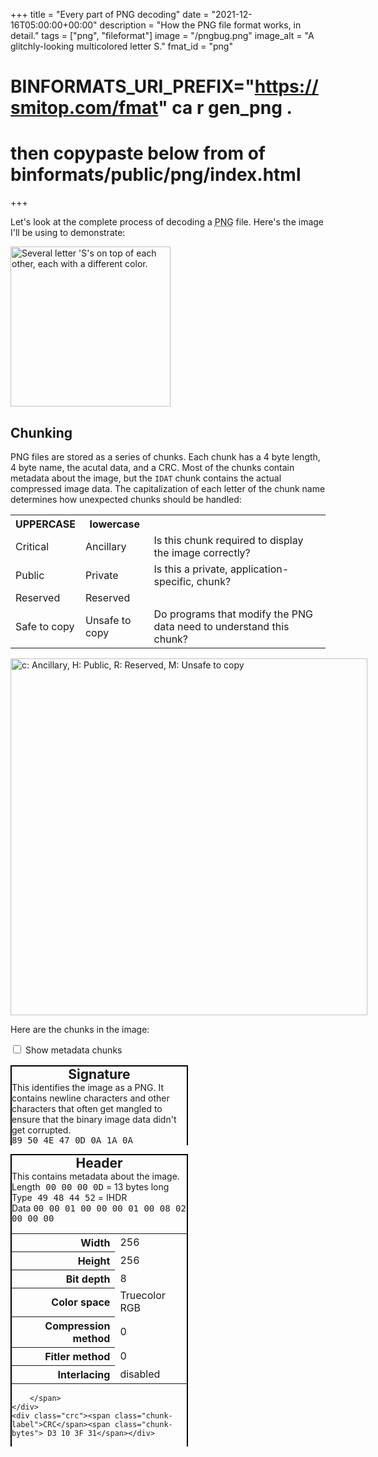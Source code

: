 +++
title = "Every part of PNG decoding"
date = "2021-12-16T05:00:00+00:00"
description = "How the PNG file format works, in detail."
tags = ["png", "fileformat"]
image = "/pngbug.png"
image_alt = "A glitchly-looking multicolored letter S."
fmat_id = "png"
# BINFORMATS_URI_PREFIX="https://smitop.com/fmat" ca r gen_png .
# then copypaste below from <body> of binformats/public/png/index.html
+++
    <style>
        p {
            max-width: 45rem;
        }
        .chunks {
            text-align: left;
        }
        .chunk {
            border: 2px solid black;
            border-bottom: 0;
            width: 20em;
            max-width: 85vw;
            display: inline-block;
            height: max-content;
            height: fit-content;
            vertical-align: top;
            margin-right: 1em;
            margin-bottom: 1em;
        }
        .chunk .chunk-header {
            font-weight: bold;
            text-align: center;
            font-size: 1.5em;
        }
        .chunk > div {
            border-bottom: 2px solid black;
            padding: 4px;
        }
        .chunk > div > .chunk-label {
            display: block;
            font-weight: bold;
            font-size: 1.1em;
        }
        .chunk-bytes {
            font-family: monospace;
        }
        .chunk table th {
            text-align: right;
        }
        .chunk-IDAT {
            background: #f7f73a;
        }
        .chunks {
            margin-top: 1rem;
        }
        .chunk-extra {
            display: none;
        }
        #all-chunks:checked ~ .chunks > .chunk-extra {
            display: inline-block;
        }
        .filt-label {
            display: inline-block;
            width: 5rem;
        }
        .filt-amount {
            background-color: rgb(194, 194, 194);
            display: inline-block;
        }
        .filt-counts div:nth-child(2n) .filt-amount {
            background-color: rgb(161, 161, 161);
        }
        .filt-counts {
            margin-bottom: 1rem;
        }
        .inter-passes > img {
            display: inline;
            margin-right: 1rem;
            vertical-align: top;
        }
        img {
            max-width: calc(100vw - 36px);
            height: auto;
            position: relative;
        }
        @media (max-width: 530px) {
            .chunk {
                margin-right: 0;
            }
        }
    </style>
    <div>
        <p>Let's look at the complete process of decoding a <abbr title="Portable Network Graphics">PNG</abbr> file. Here's the image I'll be using to demonstrate:</p>
        <img src="https://smitop.com/avatar/a256.png" width="256" height="256" alt="Several letter 'S's on top of each other, each with a different color." />
    </div>
    <div>
        <h2>Chunking</h2>
        <p>PNG files are stored as a series of chunks. Each chunk has a 4 byte length, 4 byte name, the acutal data, and a CRC. Most of the chunks contain metadata about the image, but the <code>IDAT</code> chunk contains the actual compressed image data. The capitalization of each letter of the chunk name determines how unexpected chunks should be handled:</p>
        <table class="chunk-char-table">
            <tbody>
                <tr><th>UPPERCASE</th><th>lowercase</th></tr>
                <tr><td>Critical</td><td>Ancillary</td><td>Is this chunk required to display the image correctly?</td></tr>
                <tr><td>Public</td><td>Private</td><td>Is this a private, application-specific, chunk?</td></tr>
                <tr><td>Reserved</td><td>Reserved</td><td></td></tr>
                <tr><td>Safe to copy</td><td>Unsafe to copy</td><td>Do programs that modify the PNG data need to understand this chunk?</td></tr>
            </tbody>
        </table>
        <img src="https://smitop.com/Chunk-letters.svg" alt="c: Ancillary, H: Public, R: Reserved, M: Unsafe to copy" width="571" height="251" />
        <p>Here are the chunks in the image:</p>
        <input type="checkbox" id="all-chunks"><label for="all-chunks"> Show metadata chunks</label>
        <div class="chunks">
            <div class="chunk chunk-important">
                <div class="chunk-top"><div class="chunk-header">Signature</div> This identifies the image as a PNG. It contains newline characters and other characters that often get mangled to ensure that the binary image data didn't get corrupted.</div>
                <div class="length"><span> <span class="chunk-bytes"> 89 50 4E 47 0D 0A 1A 0A</span> </span></div>
            </div>
            <div class="chunk chunk-IHDR chunk-important">
    <div class="chunk-top"><div class="chunk-header">Header</div> This contains metadata about the image.</div>
    <div class="length"><span class="chunk-label">Length</span><span><span class="chunk-bytes"> 00 00 00 0D</span> = 13 bytes long</span></div>
    <div class="type"><span class="chunk-label">Type</span><span><span class="chunk-bytes"> 49 48 44 52</span> = IHDR</span></div>
    <div class="type">
        <span class="chunk-label">Data</span>
        <span>
            <span  class="chunk-bytes"> 00 00 01 00 00 00 01 00 08 02 00 00 00</span>
            <table>
    <tbody>
        <tr><th>Width</th><td>256</td></tr>
        <tr><th>Height</th><td>256</td></tr>
        <tr><th>Bit depth</th><td>8</td></tr>
        <tr><th>Color space</th><td>Truecolor RGB</td></tr>
        <tr><th>Compression method</th><td>0</td></tr>
        <tr><th>Fitler method</th><td>0</td></tr>
        <tr><th>Interlacing</th><td>disabled</td></tr>
    </tbody>
</table>

        </span>
    </div>
    <div class="crc"><span class="chunk-label">CRC</span><span class="chunk-bytes"> D3 10 3F 31</span></div>
</div>
<div class="chunk chunk-gAMA chunk-extra">
    <div class="chunk-top"><div class="chunk-header">Gamma</div> This contains the image gamma, used to display more accurate colours.</div>
    <div class="length"><span class="chunk-label">Length</span><span><span class="chunk-bytes"> 00 00 00 04</span> = 4 bytes long</span></div>
    <div class="type"><span class="chunk-label">Type</span><span><span class="chunk-bytes"> 67 41 4D 41</span> = gAMA</span></div>
    <div class="type">
        <span class="chunk-label">Data</span>
        <span>
            <span  class="chunk-bytes"> 00 00 B1 8F</span>
            = 45455
        </span>
    </div>
    <div class="crc"><span class="chunk-label">CRC</span><span class="chunk-bytes"> 0B FC 61 05</span></div>
</div>
<div class="chunk chunk-cHRM chunk-extra">
    <div class="chunk-top"><div class="chunk-header">Color space information</div> This contains data about where in the <a href="https://en.wikipedia.org/wiki/CIE_1931_color_space">full CIE color space</a> the colors in the image are, so that monitors that support colors outside the standard sRGB space can display the image better.</div>
    <div class="length"><span class="chunk-label">Length</span><span><span class="chunk-bytes"> 00 00 00 20</span> = 32 bytes long</span></div>
    <div class="type"><span class="chunk-label">Type</span><span><span class="chunk-bytes"> 63 48 52 4D</span> = cHRM</span></div>
    <div class="type">
        <span class="chunk-label">Data</span>
        <span>
            <span  class="chunk-bytes"> 00 00 7A 26 00 00 80 84 00 00 FA 00 00 00 80 E8 00 00 75 30 00 00 EA 60 00 00 3A 98 00 00 17 70</span>
            
        </span>
    </div>
    <div class="crc"><span class="chunk-label">CRC</span><span class="chunk-bytes"> 9C BA 51 3C</span></div>
</div>
<div class="chunk chunk-pHYs chunk-extra">
    <div class="chunk-top"><div class="chunk-header">Physical dimensions</div> This contains the physical dimensions of the image, so it can be displayed at the right physical size when possible.</div>
    <div class="length"><span class="chunk-label">Length</span><span><span class="chunk-bytes"> 00 00 00 09</span> = 9 bytes long</span></div>
    <div class="type"><span class="chunk-label">Type</span><span><span class="chunk-bytes"> 70 48 59 73</span> = pHYs</span></div>
    <div class="type">
        <span class="chunk-label">Data</span>
        <span>
            <span  class="chunk-bytes"> 00 00 0B 13 00 00 0B 13 01</span>
            2835 pixels = 1 metre
        </span>
    </div>
    <div class="crc"><span class="chunk-label">CRC</span><span class="chunk-bytes"> 00 9A 9C 18</span></div>
</div>
<div class="chunk chunk-tIME chunk-extra">
    <div class="chunk-top"><div class="chunk-header">Last modification date</div> This contains the time the image was created at.</div>
    <div class="length"><span class="chunk-label">Length</span><span><span class="chunk-bytes"> 00 00 00 07</span> = 7 bytes long</span></div>
    <div class="type"><span class="chunk-label">Type</span><span><span class="chunk-bytes"> 74 49 4D 45</span> = tIME</span></div>
    <div class="type">
        <span class="chunk-label">Data</span>
        <span>
            <span  class="chunk-bytes"> 07 E5 05 0A 0A 2F 2C</span>
            2021-05-10, 10:47:44 (UTC)
        </span>
    </div>
    <div class="crc"><span class="chunk-label">CRC</span><span class="chunk-bytes"> 00 53 9E DD</span></div>
</div>
<div class="chunk chunk-bKGD chunk-extra">
    <div class="chunk-top"><div class="chunk-header">Background color</div> This contains the background color of the image to be displayed while the image is loading</div>
    <div class="length"><span class="chunk-label">Length</span><span><span class="chunk-bytes"> 00 00 00 06</span> = 6 bytes long</span></div>
    <div class="type"><span class="chunk-label">Type</span><span><span class="chunk-bytes"> 62 4B 47 44</span> = bKGD</span></div>
    <div class="type">
        <span class="chunk-label">Data</span>
        <span>
            <span  class="chunk-bytes"> 00 FF 00 FF 00 FF</span>
            = white
        </span>
    </div>
    <div class="crc"><span class="chunk-label">CRC</span><span class="chunk-bytes"> A0 BD A7 93</span></div>
</div>
<div class="chunk chunk-IDAT chunk-important">
    <div class="chunk-top"><div class="chunk-header">Image data</div> This contains the compressed image data.</div>
    <div class="length"><span class="chunk-label">Length</span><span><span class="chunk-bytes"> 00 00 F5 51</span> = 62801 bytes long</span></div>
    <div class="type"><span class="chunk-label">Type</span><span><span class="chunk-bytes"> 49 44 41 54</span> = IDAT</span></div>
    <div class="type">
        <span class="chunk-label">Data</span>
        <span>
            <span  class="chunk-bytes">...</span>
            (the compressed and filtered bytes of the image)
        </span>
    </div>
    <div class="crc"><span class="chunk-label">CRC</span><span class="chunk-bytes"> BF EB 1B 15</span></div>
</div>
<div class="chunk chunk-tEXt chunk-extra">
    <div class="chunk-top"><div class="chunk-header">Text</div> This can store arbitrary tagged textual data about the image.</div>
    <div class="length"><span class="chunk-label">Length</span><span><span class="chunk-bytes"> 00 00 00 27</span> = 39 bytes long</span></div>
    <div class="type"><span class="chunk-label">Type</span><span><span class="chunk-bytes"> 74 45 58 74</span> = tEXt</span></div>
    <div class="type">
        <span class="chunk-label">Data</span>
        <span>
            <span  class="chunk-bytes"> 46 69 6C 65 00 2F 68 6F 6D 65 2F 73 6D 69 74 2F 50 69 63 74 75 72 65 73 2F 69 63 6F 6E 33 2F 33 64 2E 62 6C 65 6E 64</span>
            = key: "File", value: "/home/smit/Pictures/icon3/3d.blend"
        </span>
    </div>
    <div class="crc"><span class="chunk-label">CRC</span><span class="chunk-bytes"> 88 DA 55 E7</span></div>
</div>
<div class="chunk chunk-tEXt chunk-extra">
    <div class="chunk-top"><div class="chunk-header">Text</div> This can store arbitrary tagged textual data about the image.</div>
    <div class="length"><span class="chunk-label">Length</span><span><span class="chunk-bytes"> 00 00 00 13</span> = 19 bytes long</span></div>
    <div class="type"><span class="chunk-label">Type</span><span><span class="chunk-bytes"> 74 45 58 74</span> = tEXt</span></div>
    <div class="type">
        <span class="chunk-label">Data</span>
        <span>
            <span  class="chunk-bytes"> 52 65 6E 64 65 72 54 69 6D 65 00 30 30 3A 31 32 2E 31 35</span>
            = key: "RenderTime", value: "00:12.15"
        </span>
    </div>
    <div class="crc"><span class="chunk-label">CRC</span><span class="chunk-bytes"> 5E 2F 7A B4</span></div>
</div>

            <div class="chunk chunk-important">
                <div class="chunk-top"><div class="chunk-header">Trailer</div> This empty chunk indicates the end of the PNG file.</div>
                <div class="length"><span class="chunk-label">Length</span><span><span class="chunk-bytes">00 00 00 00</span> = 0 bytes long</span></div>
                <div class="type"><span class="chunk-label">Type</span><span><span class="chunk-bytes">49 45 4E 44</span> = IEND</span></div>
                <div class="crc"><span class="chunk-label">CRC</span><span class="chunk-bytes">AE 42 60 82</span></div>
            </div>            
        </div>
    </div>
    <div>
        <h2>Extracting the image data</h2>
        <p>We take all of the <abbr title="Image DATa"><code>IDAT</code></abbr> chunks, and concatenate them together. In this image there is only one <code>IDAT</code> chunk, but images can have multiple IDAT chunks, and the contents are concatenated together by the PNG decoder. This is so streaming encoders <a href="https://stackoverflow.com/a/29517059/14004262">don't need to know the total data length up front</a>, since the data length is at the beginning of each chunk. It's also needed for encoding images with image data having a length longer than the largest possible chunk size (255<sup>4</sup>) Here's what we get if treat the compressed data as raw image data:</p>
        <img src="https://smitop.com/fmat/png/idat-raw.png" width="256" height="256" loading="lazy" alt="Random noise on the top third, with the rest black." />
        <p>It looks like random noise, and that means that the compression algorithm did a good job. Compressed data should look higher-entropy than the lower-entropy data it is encoding. Also, it's less than a third of the height of the actual image: that's some good compression!</p>
    </div>
    <div>
        <h2>Decompressing</h2>
        <p>The most important chunk is the <code>IDAT</code> chunk, which contains the actual image data. To get the filtered image data, we concatenate the data in the <code>IDAT</code> chunks, and decompress it using zlib. There is no image-specific compression mechanism in play here: just normal zlib compression.</p>
        <img src="https://smitop.com/fmat/png/idat.png" width="256" height="256" loading="lazy" alt="The example image, increasingly skewed to right from top to bottom. It is mostly black and white, with pixels of intense color scattered throughout." />
        <p>Aside from the colors looking all wrong, the image also appears to be skewed horizontally. This is because each line of the image has a filter as the first byte. Filters don't directly reduce the image size, but get it into a form that is more compressible by zlib. I <a href="https://observablehq.com/@smitop/png-filters">have written about PNG filters before</a>.</p>
    </div>
    <div>
        <h2>Defiltering</h2>
        <p>We take the decompressed data, and undo the filter on each line. This gets us the decoded image, the same as the original! Here's the popularity of each filter type</p>
        <div class="filt-counts">
            <div><span class="filt-label">None</span> <span style="width: 0%" class="filt-amount">0</span></div><div><span class="filt-label">Subtract</span> <span style="width: 8.984375%" class="filt-amount">23</span></div><div><span class="filt-label">Up</span> <span style="width: 30.078125%" class="filt-amount">77</span></div><div><span class="filt-label">Average</span> <span style="width: 52.34375%" class="filt-amount">134</span></div><div><span class="filt-label">Paeth</span> <span style="width: 8.59375%" class="filt-amount">22</span></div>
        </div>        
        <img src="https://smitop.com/fmat/png/defiltered.png" alt="The example image" width="256" height="256" loading="lazy" />
    </div>
    <div>
        <h2>Interlacing</h2>
        <p>PNGs can optionally be <dfn>interlaced</dfn>, which splits the image into 7 different images, each of which cover a non-overlapping area of the image:</p>
        <img src="https://smitop.com/ext/Adam7-mul.svg" alt="Diagram of the 7 passes in an 8x8 area. The first is a single pixel in the top-left, and the seventh is every other row." width="400" height="400" loading="lazy" />
        <p>Each of the 7 images is loaded in sequence, adding more detail to the image as it is loaded. This sequence of images is called <a href="https://en.wikipedia.org/wiki/Adam7_algorithm">Adam7</a>.</p>
        <p>The data for each of the 7 images is stored after each other in the image file. If we take the example image and enable interlacing, here's the raw uncompressed image data:</p>
        <img src="https://smitop.com/fmat/png/inter-idat.png" alt="Same as the earlier skewed letter S, but there are multiple stacked on top of each other. The bottom half has 2, the third above that has 2 more, and above that it increasingly looks like random noise." width="256" height="256" />
        <p>Here are the 7 passes that we can extract from that image data, which look like downscaled versions of the image:</p>
        <div class="inter-passes">
            <!-- in-article text describes these well enough, so set null alt text -->
            <img src="https://smitop.com/fmat/png/inter-1.png" alt="" width="32" height="32" loading="lazy">
            <img src="https://smitop.com/fmat/png/inter-2.png" alt="" width="32" height="32" loading="lazy">
            <img src="https://smitop.com/fmat/png/inter-3.png" alt="" width="64" height="32" loading="lazy">
            <img src="https://smitop.com/fmat/png/inter-4.png" alt="" width="64" height="64" loading="lazy">
            <img src="https://smitop.com/fmat/png/inter-5.png" alt="" width="128" height="64" loading="lazy">
            <img src="https://smitop.com/fmat/png/inter-6.png" alt="" width="128" height="128" loading="lazy">
            <img src="https://smitop.com/fmat/png/inter-7.png" alt="" width="256" height="128" loading="lazy">
        </div>
        <p>Since some of those sub-images are rectangles but the actual image is square, there will be more details horizontally than vertically when loading, since apparenty horizontal detail is more important than vertical detail.</p>
    </div>
    <div>
        <h2>Bonus: bugs</h2>
        <p>Here's what you get when you have a bug in the Average filter that causes it to treat overflows incorrectly (the way integer overflow in filter value calculation is specified to be a bit different than the rest):</p>
        <img src="https://smitop.com/pngbug.png" alt="The example image, but it looks glitchy starting a quarter of the way down." width="256" height="256" loading="lazy">
    </div>
